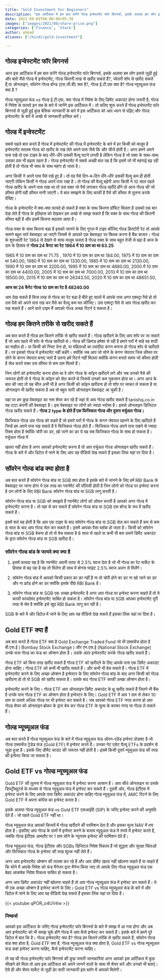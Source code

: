 ```yaml
---
title: "Gold Investment For Beginners"
description: "इस आर्टिकल में हम बात करेंगे गोल्ड इन्वेस्टमेंट फॉर बिगनर्स, इसके अलावा हम लोग इससे जुड़ी हुई और बातें जैसे गोल्ड में इन्वेस्टमेंट, गोल्ड कितनी तरह से खरीद सकते हैं?, ज्वेलरी शॉप से खरीद सकते हैं,या ऑनलाइन, सॉवरेन गोल्ड बॉन्ड (एस.जी.बी) क्या है?, गोल्ड ई.टी.एफ क्या है? गोल्ड म्यूच्यूअल फंड क्या है"
date: 2021-09-03T08:00:00+05:30
images: ["images/2021/08/share-price.png"]
categories: ['Finance', 'Stock']
author: ahmad
aliases: ["/hindi/gold-investment"]

---
```


## गोल्ड इन्वेस्टमेंट फॉर बिगनर्स
आज इस आर्टिकल में हम बात करेंगे गोल्ड इन्वेस्टमेंट फॉर बिगनर्स, इसके अलावा हम लोग इससे जुड़ी हुई और बातें जैसे गोल्ड में इन्वेस्टमेंट, गोल्ड कितनी तरह से खरीद सकते हैं?, ज्वेलरी शॉप से खरीद सकते हैं,या ऑनलाइन, सॉवरेन गोल्ड बॉन्ड (एस.जी.बी) क्या है?, गोल्ड ई.टी.एफ क्या है? गोल्ड म्यूच्यूअल फंड क्या है ? 

गोल्ड म्यूच्यूअल फंड vs गोल्ड ई.टी.एफ, क्या गोल्ड में निवेश के लिए डिमैट अकाउंट होना जरूरी है, गोल्ड में निवेश के फायदे इन सब के बारे में जानेंगे इस आर्टिकल में। तो चलिए शुरू करते हैं  गोल्ड इन्वेस्टमेंट फॉर बिगनर्स से जुड़ी हुई कुछ बेसिक जानकारी के बारे में इस आर्टिकल को आप ध्यान से पढ़िए और गोल्ड इन्वेस्टमेंट के बारे में अच्छे से जानकारी हासिल करें। 

## गोल्ड में इन्वेस्टमेंट  
सबसे पहले बात करते हैं गोल्ड में इन्वेस्टमेंट की गोल्ड में इन्वेस्टमेंट के बारे में हर किसी को मालूम है इन्वेस्टमेंट मतलब गोल्ड को खरीद के रख लेते अपने पास जैसे कि और चीजें होती है। अगर हमने अपने पास रखे तो एक टाइम के बाद धीरे-धीरे उसकी वैल्यू घटने लगती है लेकिन गोल्ड है जो वक्त के साथ-साथ उसका दाम भी बढ़ता रहता है। गोल्ड इन्वेस्टमेंट में सबसे अच्छी बात यह है कि इसमें जो भी महंगाई बढ़ रही होती है तो गोल्ड भी साथ के साथ महंगा हो जाता है।

अगर किसी ने अपने पास पैसे रखे हुए हैं। तो वह पैसे दिन-ब-दिन धीरे-धीरे उसकी वैल्यू कम ही होती जाएगी लेकिन किसी ने गोल्ड अपने पास रखा है। तो गोल्ड की वैल्यू बढ़ेगी अगर किसी ने 10 साल पहले गोल्ड खरीद के अपने पास रखा था तो उस वक्त जो पैसे लगाकर गोल्ड खरीदे होंगे तो आज  गोल्ड की जो क़ीमत होगी वही क़ीमत मानी जाएगी। ये बात समझने के लिए काफी है पैसे की कीमत से तुलना करके देखिए। 

गोल्ड के इन्वेस्टमेंट में क्या-क्या फायदे हो सकते है वक्त के साथ कितना प्रॉफिट मिलता है उसको एक बार देख लेते हैं गोल्ड के इतिहास को देखकर हम अच्छे से समझ सकते हैं कि वक्त के साथ गोल्ड की कितनी कीमत बढ़ी है और इसमें कितना बदलाव आया है। 

गोल्ड वक्त के साथ कितना बड़ा है इसको जानने के लिए गूगल में टाइप कीजिए गोल्ड हिस्टोरी रेट तो आपके सामने बहुत सारे वेबसाइट आ जाएंगे जिसमें से आपको एक बेबसाइट पर क्लिक करना है बैंक बाजार। गोल्ड के शुरुआती रेट 1964 से देखने से साफ मालूम चलता है गोल्ड वक्त के साथ बहुत तेजी से बढ़ा है आज के दाम के हिसाब से **गोल्ड 24 कैरट का रेट 1964 में 10 ग्राम का था 63.25**

1965 में 10 ग्राम का दाम था 71.75 ,  1970 में 10 ग्राम का दाम था 184.00,  1975 में 10 ग्राम का दाम था 540.00,  1980 में 10 ग्राम का दाम था 1330.00,  1985 में 10 ग्राम का दाम था 2130.00,  1990 में 10 ग्राम का दाम था 3200.00,  1995 में 10 ग्राम का दाम था 4680.00,  2000 में 10 ग्राम का दाम था 4400.00,  2005 में 10 ग्राम का दाम था 7000.00,  2010 में 10 ग्राम का दाम था 18500.00,  2015 में 10 ग्राम का दाम था 26343.50,   2020 में 10 ग्राम का दाम था 48651.50,  

**आज का 24 कैरेट गोल्ड 10 ग्राम का रेट है 48240.00**

आप देख सकते हैं किस तरह से गोल्ड का रेट बड़ा है बीते हुए सालों में आपके पास अगर एक्स्ट्रा पैसे हो तो उस पैसे को अपने पास रख कर पैसे का वैल्यू कम मत कीजिए। उस एक्स्ट्रा पैसे से आप गोल्ड खरीद कर रख सकते हैं। आने वाले टाइम मैं आपको गोल्ड अच्छा रिटर्न दे सकता है। 

## गोल्ड हम कितने तरीके से खरीद सकते हैं
अब बात करते हैं गोल्ड हम कितने तरीके से खरीद सकते हैं। गोल्ड खरीदने के लिए आप शॉप पर जा सकते हैं जो आप पहले भी शॉप से गोल्ड खरीदते थे।  गोल्ड की डिमांड हमेशा से रही है हमारे घरों में चाहे वह शादी का माहौल हो। या किसी को गिफ्ट देना हो, या महिलाओं का पसंदीदा कंगन बनाना हो गोल्ड शॉप से खरीदते हैं। पर इसको गोल्ड में इन्वेस्टमेंट नहीं कहेंगे। क्योंकि जब आप जो सोने के कंगन जेवरात जिस कीमत पर सोने के कंगन जेवरात बनाए जाते हैं उतना हमें रिटर्न नहीं मिलता क्योंकि कंगन बनाते समय जो कीमत होती है सेल करते वक्त उस कीमत से कम दाम मिलते हैं। 

जिन लोगों को इन्वेस्टमेंट करना होता था वे लोग गोल्ड के कॉइन खरीदने लगे और जब उनको पैसे की जरूरत होती तो वे गोल्ड के कॉइन को सेल करते थे जिससे उनको कम नुकसान होता था। अगर आज के बात की जाए तो यह चीज अभी भी है अगर किसी को कॉइन खरीदना हो तो शॉप पर जाकर ले सकता है या ऑनलाइन भी खरीद सकता है अब तो बहुत सारी ऑनलाइन वेबसाइट आ चुकी है। 

यहां पर हम कुछ वेबसाइट का नाम शेयर कर रहे हैं जहां से आप गोल्ड खरीद सकते हैं tanishq.co.in यह टाटा कंपनी की वेबसाइट है। इस वेबसाइट पर लोगों को ज्यादा भरोसा है। इससे ऑनलाइन डिजिटल गोल्ड खरीद सकते हैं। **गोल्ड 2 type के होते हैं एक फिजिकल गोल्ड और दूसरा वर्चुअल गोल्ड।**

फिजिकल गोल्ड उस गोल्ड को कहते हैं जो हमारे घरों में गोल्ड के कंगन जेवरात पहनने के लिए खरीदते हैं जिन्हें हम अपने पास रख सकते हैं वे फिजिकल गोल्ड होते हैं। फिजिकल गोल्ड अपने पास रखने से ज्यादा रिक्स होता है क्योंकि चोरी का डर, खो जाने का डर ये यह सब फिजिकल गोल्ड के साथ हो सकता है। वर्चुअल गोल्ड में

खतरा नहीं होता है अगर आपको इन्वेस्टमेंट करना है तो आप वर्चुअल गोल्ड ऑनलाइन खरीद सकते हैं। गोल्ड के बारे में और डिटेल में जाने के लिए आप यह वीडियो देख सकते हैं इसका लिंक यहां पर दिया है। 


## सॉवरेन गोल्ड बांड क्या होता है
अब बात करते हैं सॉवरेन गोल्ड बांड या SGB क्या होता है इसके बारे में जानने के लिए हमें RBI Bank के वेबसाइट पर जाना होगा ये एक तरह का गवर्नमेंट की पॉलिसी होती है जिन लोगों को गोल्ड पर इन्वेस्ट करना है उन लोगों के लिए RBI Bank सॉवरेन गोल्ड बांड या SGB लागू करती है। 

सॉवरेन गोल्ड बांड या SGB को समझते हैं गवर्नमेंट लोगों को ऑफर करती  है आपको अगर गोल्ड में इन्वेस्टमेंट करना है। तो यहां से कर सकते हैं सॉवरेन गोल्ड बांड या SGB एक बॉन्ड के रूप में खरीद सकते हैं। 

इसमें शर्त यह होती है कि आप एक टाइम के बाद सॉवरेन गोल्ड बांड या SGB सेल कर सकते हैं कम से कम 8 साल के बाद आप गोल्ड सेल कर सकते हैं। इसमें आपका पैसा ब्लॉक हो जाता है। किसी को सॉवरेन गोल्ड बांड या SGB  बेचना हो तो वो  बेच सकता है 8 साल से पहले या कभी भी बस उसने डिमैट अकाउंट के द्वारा सॉवरेन गोल्ड बांड या SGB खरीदा है। 

### सॉवरेन गोल्ड बांड के फायदे क्या क्या है
1. इसमें फायदा यह है कि गवर्नमेंट अपनी तरफ से 2.5% ब्याज देता है जो भी गोल्ड का रेट मार्केट के हिसाब से बढ़ रहा है वह तो मिलेगा ही साथ में बोनस प्वाइंट 2.5% ब्याज अलग से मिलेंगे। 

3. सॉवरेन गोल्ड बांड में आपको किसी प्रकार का डर नहीं है ना तो चोरी होने का डर ना खो जाने का डर और ना फ्रॉड होने का डर क्योंकि इसके पीछे RBI Bank है। 

5. सॉवरेन गोल्ड बांड या SGB एक अच्छा इन्वेस्टमेंट है अगर आप गोल्ड पर इन्वेस्ट करना चाहते हैं तो ये काफी फायदेमंद इन्वेस्टमेंट साबित हो सकता है। सॉवरेन गोल्ड बांड या SGB आपका इन्वेस्टमेंट पूरी तरह से सेव है क्योंकि इसे खुद RBI Bank लागू कर रही है। 

SGB के बारे में और डिटेल में जाने के लिए आप यह वीडियो देख सकते हैं इसका लिंक यहां पर दिया है।


## Gold ETF क्या हैं 
अब बात करते हैं गोल्ड ETF क्या है Gold Exchange Traded Fund जो भी एक्सचेंज होता है बी.एस.ई ( Bombay Stock Exchange ) और एन.एस.ई (National Stock Exchange) उनके पास गोल्ड का फंड का ऑप्शन होता है। उसके अंदर इन्वेस्टमेंट करके गोल्ड खरीद सकते हैं। 

गोल्ड ETF को किस तरह खरीद सकते हैं गोल्ड ETF को खरीदने के लिए आपके पास एक डिमैट अकाउंट होना चाहिए। गोल्ड ETF को कभी भी खरीद सकते हैं। और कभी भी बेच सकते हैं। गोल्ड ETF में इन्वेस्टमेंट करने के लिए अच्छा ऑप्शन है इन्वेस्टर के लिए सॉवरेन गोल्ड बांड के बाद अगर किसी को गोल्ड खरीदना हो तो वो SGB को खरीद सकता है। उसके बाद गोल्ड ETF काफी अच्छा ऑप्शन होता है। 

इन्वेस्टमेंट करने के लिए। गोल्ड ETF आप ऑनलाइन डिमैट अकाउंट के थ्रू खरीद सकते हैं जितने भी बैंक है उनके पास गोल्ड ETF का ऑप्शन होता है इन्वेस्टर के लिए। Gold ETF  में आप 1 ग्राम से लेकर 10 ग्राम या उससे अधिक गोल्ड पर भी इन्वेस्ट कर सकते है। जब आपको गोल्ड ETF नगद करना हो आप गोल्ड शेयर को ऑनलाइन ब्रोकर के द्वारा बेच कर गोल्ड ETF के मूल्य के बराबर नगद या गोल्ड ले सकते हैं। 

## गोल्ड म्यूच्यूअल फंड
अब बात करते हैं गोल्ड म्यूच्यूअल फंड के बारे में गोल्ड म्यूचुअल फंड ओपन-एंडेड इन्वेस्ट प्रोडक्ट है जो गोल्ड एक्सचेंज ट्रेडेड फंड (Gold ETF) में इन्वेस्ट करते हैं। उनका नेट एसेट वैल्यू ETFs के प्रदर्शन से जुड़ा हुआ है।  इसके लिए डीमैट काउंट की जरूरत नहीं होती है। इसमें किसी दूसरे म्यूचुअल फंड की तरह की इन्वेस्ट किया जा सकता है। 

## Gold ETF vs गोल्ड म्यूच्यूअल फंड
Gold ETF की तुलना में गोल्ड म्यूचुअल फंड में इन्वेस्ट करना आसान है। आप सीधे ऑनलाइन या उसके डिस्ट्रीब्यूटर्स के माध्यम से गोल्ड म्यूचुअल फंड में इन्वेस्ट कर सकते हैं।  दूसरी ओर, गोल्ड ईटीएफ में इन्वेस्ट करने के लिए आपके पास डिमैट अकाउंट होना चाहिए गोल्ड म्यूचुअल फंड में, AMC रिटर्न के लिए  Gold ETF में अपना कॉर्पस का इन्वेस्ट करता है। 

इसके अलावा गोल्ड म्यूचुअल फंड vs Gold ETF एसआईपी (SIP) के जरिए इन्वेस्ट करने की अनुमति देते हैं। जो पहले Gold ETF नहीं था। 

गोल्ड म्यूचुअल फंड आपको किस्तों में गोल्ड खरीदने की परमिशन देता है और इसका मूल्य NAV में तय होता है। इसलिए आप गोल्ड के ग्रामों में इन्वेस्ट करने के बजाय म्यूचुअल फंड में रुपये में इन्वेस्ट करते हैं, जबकि गोल्ड ईटीएफ आमतौर पर 1 ग्राम सोने के न्यूनतम इन्वेस्ट की परमिशन देते हैं।

गोल्ड म्यूचुअल फंड, गोल्ड ईटीएफ और SGBs डिजिटल निवेश विकल्प हैं जो शुद्धता और सुरक्षा चिंताओं और फिजिकल गोल्ड के इन्वेस्ट की तरह शुल्क नहीं लेते हैं।

अगर आप इन्वेस्टमेंट ऑप्शन की तलाश कर रहे हैं और आप डीमैट खाता नहीं खोलना चाहते हैं या चाहते हैं कि सोने में आपके निवेश को फंड मैनेजर द्वारा मैनेज किया जाए तो आपके लिए गोल्ड म्यूचुअल फंड एक बेहद आकर्षक निवेश विकल्प साबित हो सकता है।

अगर आप डिमैट अकाउंट नहीं खोलना चाहते हैं तो आप गोल्ड म्यूच्यूअल फंड में इन्वेस्ट कर सकते हैं। ये भी एक अच्छा ऑप्शन है इन्वेस्ट करने के लिए। Gold ETF vs गोल्ड म्यूच्यूअल फंड के बारे में और डिटेल में जाने के लिए आप यह वीडियो देख सकते हैं इसका लिंक यहां पर दिया है।

{{< youtube qPOR_o4UV4w >}}

### निष्कर्स
आपको इस आर्टिकल के जरिए गोल्ड इन्वेस्टमेंट फॉर बिगनर्स के बारे में समझ में आ गया होगा और अब आप इन्वेस्टमेंट को भी समझ चुके होंगे गोल्ड में आप कैसे इन्वेस्ट कर सकते हैं। इसके बारे में हमने पूरे डिटेल में बात कि है। गोल्ड इन्वेस्टमेंट क्या है? गोल्ड हम कितने तरीके से खरीद सकते हैं, सॉवरेन गोल्ड बांड क्या होता है, Gold ETF क्या हैं, गोल्ड म्यूच्यूअल फंड क्या होता है, Gold ETF vs गोल्ड म्यूच्यूअल फंड कहां इन्वेस्ट करना चाहिए, कैसे इन्वेस्टमेंट करना चाहिए।

तो यह थी गोल्ड इन्वेस्टमेंट फॉर बिगनर्स की कुछ जरूरी जानकारियां अगर आपको इस आर्टिकल में कुछ सीखने को मिला तो आप इस आर्टिकल को अपने जानने वालों के साथ भी शेयर करें और उनको भी बताएं। ऐसे ही और शेयर मार्केट से जुड़ी ढेर सारी जानकारी इस ब्लॉग में आपको मिलेगी।


